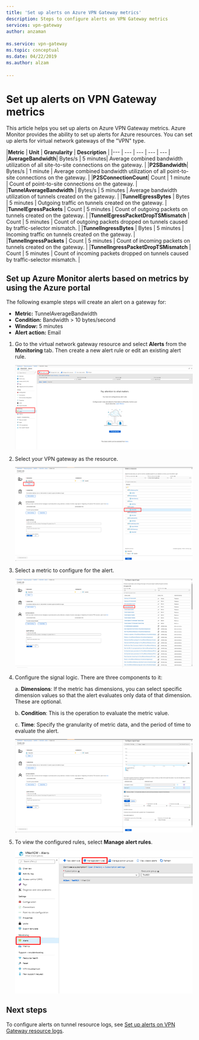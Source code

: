 ```yaml
---
title: 'Set up alerts on Azure VPN Gateway metrics'
description: Steps to configure alerts on VPN Gateway metrics
services: vpn-gateway
author: anzaman

ms.service: vpn-gateway
ms.topic: conceptual
ms.date: 04/22/2019
ms.author: alzam

---
```

# Set up alerts on VPN Gateway metrics

This article helps you set up alerts on Azure VPN Gateway metrics. Azure Monitor provides the ability to set up alerts for Azure resources. You can set up alerts for virtual network gateways of the "VPN" type.


|**Metric**   | **Unit** | **Granularity** | **Description** | 
|---       | ---        | ---       | ---            | ---       |
|**AverageBandwidth**| Bytes/s  | 5 minutes| Average combined bandwidth utilization of all site-to-site connections on the gateway.     |
|**P2SBandwidth**| Bytes/s  | 1 minute  | Average combined bandwidth utilization of all point-to-site connections on the gateway.    |
|**P2SConnectionCount**| Count  | 1 minute  | Count of point-to-site connections on the gateway.   |
|**TunnelAverageBandwidth** | Bytes/s    | 5 minutes  | Average bandwidth utilization of tunnels created on the gateway. |
|**TunnelEgressBytes** | Bytes | 5 minutes | Outgoing traffic on tunnels created on the gateway.   |
|**TunnelEgressPackets** | Count | 5 minutes | Count of outgoing packets on tunnels created on the gateway.   |
|**TunnelEgressPacketDropTSMismatch** | Count | 5 minutes | Count of outgoing packets dropped on tunnels caused by traffic-selector mismatch. |
|**TunnelIngressBytes** | Bytes | 5 minutes | Incoming traffic on tunnels created on the gateway.   |
|**TunnelIngressPackets** | Count | 5 minutes | Count of incoming packets on tunnels created on the gateway.   |
|**TunnelIngressPacketDropTSMismatch** | Count | 5 minutes | Count of incoming packets dropped on tunnels caused by traffic-selector mismatch. |


## <a name="setup"></a>Set up Azure Monitor alerts based on metrics by using the Azure portal

The following example steps will create an alert on a gateway for:

- **Metric:** TunnelAverageBandwidth
- **Condition:** Bandwidth > 10 bytes/second
- **Window:** 5 minutes
- **Alert action:** Email



1. Go to the virtual network gateway resource and select **Alerts** from the **Monitoring** tab. Then create a new alert rule or edit an existing alert rule.

   ![Selections for creating an alert rule](./media/vpn-gateway-howto-setup-alerts-virtual-network-gateway-metric/metric-alert1.png "Create")

2. Select your VPN gateway as the resource.

   ![The Select button and the VPN gateway in the list of resources](./media/vpn-gateway-howto-setup-alerts-virtual-network-gateway-metric/metric-alert2.png "Select")

3. Select a metric to configure for the alert.

   ![Selected metric in the list of metrics](./media/vpn-gateway-howto-setup-alerts-virtual-network-gateway-metric/metric-alert3.png "Select")
4. Configure the signal logic. There are three components to it:

    a. **Dimensions**: If the metric has dimensions, you can select specific dimension values so that the alert evaluates only data of that dimension. These are optional.

    b. **Condition**: This is the operation to evaluate the metric value.

    c. **Time**: Specify the granularity of metric data, and the period of time to evaluate the alert.

   ![Details for configuring signal logic](./media/vpn-gateway-howto-setup-alerts-virtual-network-gateway-metric/metric-alert4.png "Select")

5. To view the configured rules, select **Manage alert rules**.

   ![Button for managing alert rules](./media/vpn-gateway-howto-setup-alerts-virtual-network-gateway-metric/metric-alert8.png "Select")

## Next steps

To configure alerts on tunnel resource logs, see [Set up alerts on VPN Gateway resource logs](vpn-gateway-howto-setup-alerts-virtual-network-gateway-log.md).
